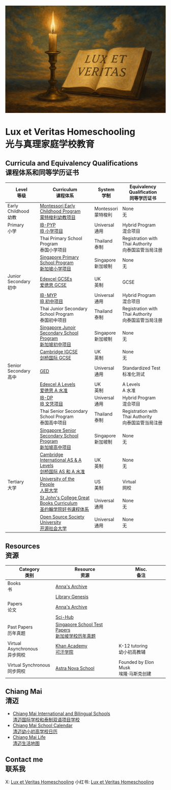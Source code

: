 ![](https://github.com/1arry1iu/lux-et-veritas-homeschooling/blob/main/lux-et-veritas.png)

# Lux et Veritas Homeschooling <br /> 光与真理家庭学校教育

## Curricula and Equivalency Qualifications <br /> 课程体系和同等学历证书

| Level <br /> 等级 | Curriculum <br /> 课程体系 | System <br /> 学制 | Equivalency Qualification <br /> 同等学历证书 |
|---|---|---|---|
| Early Childhood <br /> 幼教 | [Montessori Early Childhood Program <br /> 蒙特梭利幼教项目](https://www.montessori.org/wp-content/uploads/2021/09/Montessori-Curriculum-Scope-and-Sequence.pdf) | Montessori <br /> 蒙特梭利 | None <br /> 无 |
| Primary <br /> 小学 | [IB-PYP <br /> IB 小学项目](https://www.ibo.org/programmes/primary-years-programme/) | Universal <br /> 通用 | Hybrid Program <br /> 混合项目 |
|| Thai Primary School Program <br /> 泰国小学项目 | Thailand <br /> 泰制 | Registration with Thai Authority <br /> 向泰国监管当局注册 |
|| [Singapore Primary School Program <br /> 新加坡小学项目](https://www.moe.gov.sg/primary/curriculum/syllabus) | Singapore <br /> 新加坡制 | None <br /> 无 |
| Junior Secondary <br /> 初中 | [Edexcel GCSEs <br /> 爱徳思 GCSE](https://qualifications.pearson.com/en/qualifications/edexcel-gcses.html) | UK <br /> 英制 | GCSE |
|| [IB-MYP <br /> IB 初中项目](https://www.ibo.org/programmes/middle-years-programme/) | Universal <br /> 通用 | Hybrid Program <br /> 混合项目 |
|| Thai Junior Secondary School Program <br /> 泰国初中项目 | Thailand <br /> 泰制 | Registration with Thai Authority <br /> 向泰国监管当局注册 |
|| [Singapore Junoir Secondary School Program <br /> 新加坡初中项目](https://www.moe.gov.sg/secondary/schools-offering-full-sbb/syllabus) | Singapore <br /> 新加坡制 | None <br /> 无 |
|| [Cambridge IGCSE <br /> 剑桥国际 GCSE](https://www.cambridgeinternational.org/programmes-and-qualifications/cambridge-upper-secondary/cambridge-igcse/) | UK <br /> 英制 | None <br /> 无 |
| Senior Secondary <br /> 高中 | [GED](https://www.ged.com/en/) | Universal <br /> 通用 | Standardized Test <br /> 标准化测试 |
|| [Edexcel A Levels <br /> 爱徳思 A 水准](https://qualifications.pearson.com/en/qualifications/edexcel-a-levels.html) | UK <br /> 英制 | A Levels <br /> A 水准 |
|| [IB-DP <br /> IB 文凭项目](https://www.ibo.org/programmes/diploma-programme/) | Universal <br /> 通用 | Hybrid Program <br /> 混合项目 |
|| Thai Senior Secondary School Program <br /> 泰国高中项目 | Thailand <br /> 泰制 | Registration with Thai Authority <br /> 向泰国监管当局注册 |
|| [Singapore Senior Secondary School Program <br /> 新加坡高中项目](https://www.moe.gov.sg/secondary/schools-offering-full-sbb/syllabus) | Singapore <br /> 新加坡制 | None <br /> 无 |
|| [Cambridge International AS & A Levels <br /> 剑桥国际 AS 和 A 水准](https://www.cambridgeinternational.org/programmes-and-qualifications/cambridge-advanced/cambridge-international-as-and-a-levels/) | UK <br /> 英制 | None <br /> 无 |
| Tertiary <br /> 大学 | [University of the People <br /> 人民大学](https://www.uopeople.edu/) | US <br /> 美制 | Virtual <br /> 网校 |
|| [St John's College Great Books Curriculum <br /> 圣约翰学院好书课程体系](https://www.sjc.edu/academic-programs/undergraduate/great-books-reading-list) | Universal <br /> 通用 | None <br /> 无 |
|| [Open Source Society University <br /> 开源社会大学](https://ossu.thinkific.com/) | Universal <br /> 通用 | None <br /> 无 |

## Resources <br /> 资源

| Category <br /> 类别 | Resource <br /> 资源 | Misc. <br /> 备注 |
|---|---|---|
| Books <br /> 书 | [Anna's Archive](https://annas-archive.org/) ||
|| [Library Genesis](https://libgen.li/) ||
| Papers <br /> 论文 | [Anna's Archive](https://annas-archive.org/) ||
|| [Sci-Hub](https://www.sci-hub.ru/) ||
| Past Papers <br /> 历年真题 | [Singapore School Test Papers <br /> 新加坡学校历年真题](https://freetestpaper.com/) ||
| Virtual Asynchronous <br /> 异步网校 | [Khan Academy <br /> 可汗学院](https://www.khanacademy.org/) | K-12 tutoring <br /> 幼小初高教辅 |
| Virtual Synchronous <br /> 同步网校 | [Astra Nova School](https://www.astranova.org/) | Founded by Elon Musk <br /> 埃隆·马斯克创建 |

## Chiang Mai <br /> 清迈

- [Chiang Mai International and Bilingual Schools <br /> 清迈国际学校和泰制双语项目学校](https://github.com/1arry1iu/lux-et-veritas-homeschooling/blob/main/content/chiang-mai-schools.md)
- [Chiang Mai School Calendar <br /> 清迈幼小初高学校日历](https://calendar.google.com/calendar/embed?src=33dbf34a05555c9a2755c92bdaddf8164a4822544c690ac37bdd113ff9129d90%40group.calendar.google.com&ctz=Asia%2FBangkok)
- [Chiang Mai Life <br /> 清迈生活地图](https://www.google.com/maps/d/u/0/edit?mid=1Sm54BUI7Ddt5hjqRUktFB-sX6eiwSHQ&usp=sharing)

## Contact me <br /> 联系我

X: [Lux et Veritas Homeschooling](https://x.com/_lux_veritas_)
小红书: [Lux et Veritas Homeschooling](https://www.xiaohongshu.com/user/profile/61b77657000000001000a6de)
